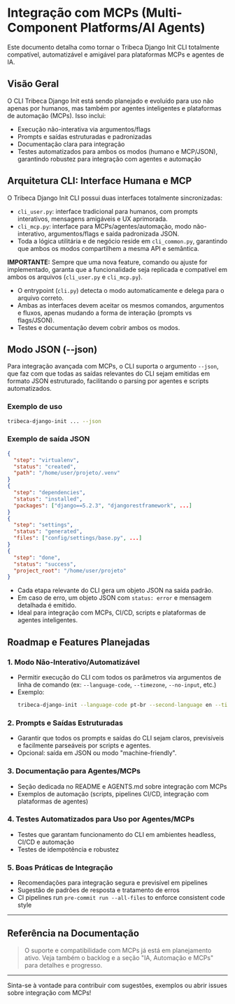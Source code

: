 # Integração com MCPs (Multi-Component Platforms/AI Agents)

Este documento detalha como tornar o Tribeca Django Init CLI totalmente compatível, automatizável e amigável para plataformas MCPs e agentes de IA.

## Visão Geral
O CLI Tribeca Django Init está sendo planejado e evoluído para uso não apenas por humanos, mas também por agentes inteligentes e plataformas de automação (MCPs). Isso inclui:
- Execução não-interativa via argumentos/flags
- Prompts e saídas estruturadas e padronizadas
- Documentação clara para integração
- Testes automatizados para ambos os modos (humano e MCP/JSON), garantindo robustez para integração com agentes e automação

## Arquitetura CLI: Interface Humana e MCP

O Tribeca Django Init CLI possui duas interfaces totalmente sincronizadas:

- `cli_user.py`: interface tradicional para humanos, com prompts interativos, mensagens amigáveis e UX aprimorada.
- `cli_mcp.py`: interface para MCPs/agentes/automação, modo não-interativo, argumentos/flags e saída padronizada JSON.
- Toda a lógica utilitária e de negócio reside em `cli_common.py`, garantindo que ambos os modos compartilhem a mesma API e semântica.

**IMPORTANTE:**
Sempre que uma nova feature, comando ou ajuste for implementado, garanta que a funcionalidade seja replicada e compatível em ambos os arquivos (`cli_user.py` e `cli_mcp.py`).

- O entrypoint (`cli.py`) detecta o modo automaticamente e delega para o arquivo correto.
- Ambas as interfaces devem aceitar os mesmos comandos, argumentos e fluxos, apenas mudando a forma de interação (prompts vs flags/JSON).
- Testes e documentação devem cobrir ambos os modos.

## Modo JSON (--json)

Para integração avançada com MCPs, o CLI suporta o argumento `--json`, que faz com que todas as saídas relevantes do CLI sejam emitidas em formato JSON estruturado, facilitando o parsing por agentes e scripts automatizados.

### Exemplo de uso
```bash
tribeca-django-init ... --json
```

### Exemplo de saída JSON
```json
{
  "step": "virtualenv",
  "status": "created",
  "path": "/home/user/projeto/.venv"
}
{
  "step": "dependencies",
  "status": "installed",
  "packages": ["django==5.2.3", "djangorestframework", ...]
}
{
  "step": "settings",
  "status": "generated",
  "files": ["config/settings/base.py", ...]
}
{
  "step": "done",
  "status": "success",
  "project_root": "/home/user/projeto"
}
```

- Cada etapa relevante do CLI gera um objeto JSON na saída padrão.
- Em caso de erro, um objeto JSON com `status: error` e mensagem detalhada é emitido.
- Ideal para integração com MCPs, CI/CD, scripts e plataformas de agentes inteligentes.

## Roadmap e Features Planejadas

### 1. Modo Não-Interativo/Automatizável
- Permitir execução do CLI com todos os parâmetros via argumentos de linha de comando (ex: `--language-code`, `--timezone`, `--no-input`, etc.)
- Exemplo:
  ```bash
  tribeca-django-init --language-code pt-br --second-language en --timezone America/Sao_Paulo --no-input
  ```

### 2. Prompts e Saídas Estruturadas
- Garantir que todos os prompts e saídas do CLI sejam claros, previsíveis e facilmente parseáveis por scripts e agentes.
- Opcional: saída em JSON ou modo "machine-friendly".

### 3. Documentação para Agentes/MCPs
- Seção dedicada no README e AGENTS.md sobre integração com MCPs
- Exemplos de automação (scripts, pipelines CI/CD, integração com plataformas de agentes)

### 4. Testes Automatizados para Uso por Agentes/MCPs
- Testes que garantam funcionamento do CLI em ambientes headless, CI/CD e automação
- Testes de idempotência e robustez

### 5. Boas Práticas de Integração
- Recomendações para integração segura e previsível em pipelines
- Sugestão de padrões de resposta e tratamento de erros
- CI pipelines run `pre-commit run --all-files` to enforce consistent code style

---

## Referência na Documentação
> O suporte e compatibilidade com MCPs já está em planejamento ativo. Veja também o backlog e a seção "IA, Automação e MCPs" para detalhes e progresso.

---

Sinta-se à vontade para contribuir com sugestões, exemplos ou abrir issues sobre integração com MCPs!
